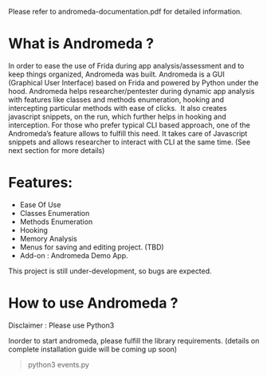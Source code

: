 Please refer to andromeda-documentation.pdf for detailed information. 


What is Andromeda ? 
===================
In order to ease the use of Frida during app analysis/assessment and to keep things organized, Andromeda was built. Andromeda is a GUI (Graphical User Interface) based on Frida and powered by Python under the hood. 
Andromeda helps researcher/pentester during dynamic app analysis with features like classes and methods enumeration, hooking and intercepting particular methods with ease of clicks.  It also creates javascript snippets, on the run, which further helps in hooking and interception.
For those who prefer typical CLI based approach, one of the Andromeda’s feature allows to fulfill this need. It takes care of Javascript snippets and allows researcher to interact with CLI at the same time. (See next section for more details)

Features:
=========
- Ease Of Use
- Classes Enumeration
- Methods Enumeration
- Hooking
- Memory Analysis 
- Menus for saving and editing project. (TBD)
- Add-on : Andromeda Demo App.


This project is still under-development, so bugs are expected. 

How to use Andromeda ?
======================
Disclaimer : Please use Python3 

Inorder to start andromeda, please fulfill the library requirements. (details on complete installation guide will be coming up soon)

> python3 events.py 

